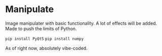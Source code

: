 # Manipulate
Image manipulater with basic functionality. A lot of effects will be added. Made to push the limits of Python.

`pip install PyQt5` `pip install numpy`

As of right now, absolutely vibe-coded.
